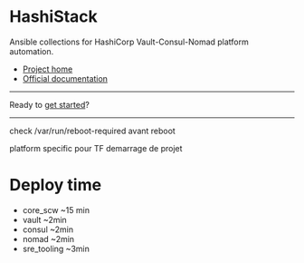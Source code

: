 # HashiStack

Ansible collections for HashiCorp Vault-Consul-Nomad platform automation.

* [Project home](https://github.com/wescale/hashistack)
* [Official documentation](https://hashistack.rtfd.io)

----

Ready to [get started](howto/get_started.md)?

----

check /var/run/reboot-required avant reboot

platform specific pour TF
demarrage de projet

# Deploy time

* core_scw ~15 min
* vault ~2min
* consul ~2min
* nomad ~2min
* sre_tooling ~3min
